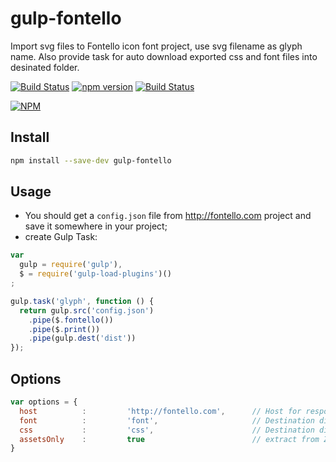 gulp-fontello
=============

Import svg files to Fontello icon font project, use svg filename as glyph name. Also provide task for auto download exported css and font files into desinated folder.


[![Build Status](https://david-dm.org/gillbeits/gulp-fontello.png)](https://david-dm.org/gillbeits/gulp-fontello)
[![npm version](https://badge.fury.io/js/gulp-fontello.svg)](https://badge.fury.io/js/gulp-fontello)
[![Build Status](https://travis-ci.org/gillbeits/gulp-fontello.png?branch=master)](https://travis-ci.org/gillbeits/gulp-fontello)

[![NPM](https://nodei.co/npm/gulp-fontello.png?downloads=true&downloadRank=true&stars=true)](https://nodei.co/npm/gulp-fontello/)

## Install

```bash
npm install --save-dev gulp-fontello
```

## Usage

* You should get a `config.json` file from <http://fontello.com> project and save it somewhere in your project;
* create Gulp Task:

```javascript
var
  gulp = require('gulp'),
  $ = require('gulp-load-plugins')()
;

gulp.task('glyph', function () {
  return gulp.src('config.json')
    .pipe($.fontello())
    .pipe($.print())
    .pipe(gulp.dest('dist'))
});
```

## Options

```javascript
var options = {
  host          :         'http://fontello.com',      // Host for response
  font          :         'font',                     // Destination dir for Fonts and Glyphs
  css           :         'css',                      // Destination dir for CSS Styles,
  assetsOnly    :         true                        // extract from ZipFile only CSS Styles and Fonts exclude config.json, LICENSE.txt, README.txt and demo.html
}
```